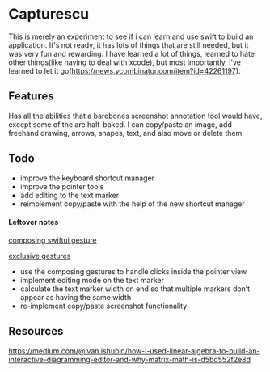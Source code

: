 # Capturescu

This is merely an experiment to see if i can learn and use swift to build an application. It's not ready, it has lots of things that are still needed, but it was very fun and rewarding.
I have learned a lot of things, learned to hate other things(like having to deal with xcode), but most importantly, i've learned to let it go(https://news.ycombinator.com/item?id=42261197).

## Features

Has all the abilities that a barebones screenshot annotation tool would have, except some of the are half-baked.
I can copy/paste an image, add freehand drawing, arrows, shapes, text, and also move or delete them.

## Todo

- improve the keyboard shortcut manager
- improve the pointer tools
- add editing to the text marker
- reimplement copy/paste with the help of the new shortcut manager

#### Leftover notes

[composing swiftui gesture](https://developer.apple.com/documentation/swiftui/composing-swiftui-gestures)

[exclusive gestures](https://developer.apple.com/documentation/swiftui/exclusivegesture)

- use the composing gestures to handle clicks inside the pointer view
- implement editing mode on the text marker
- calculate the text marker width on end so that multiple markers don’t appear as having the same width
- re-implement copy/paste screenshot functionality

## Resources

https://medium.com/@ivan.ishubin/how-i-used-linear-algebra-to-build-an-interactive-diagramming-editor-and-why-matrix-math-is-d5bd552f2e8d
